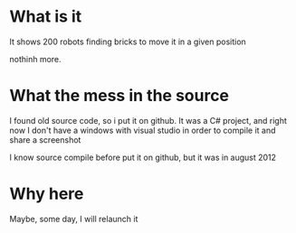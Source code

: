 # What is it

It shows 200 robots finding bricks to move it in a given position

nothinh more.


# What the mess in the source

I found old source code, so i put it on github.
It was a C# project, and right now I don't have a windows with visual studio in order to compile it and share a screenshot

I know source compile before put it on github, but it was in august 2012


# Why here

Maybe, some day, I will relaunch it
